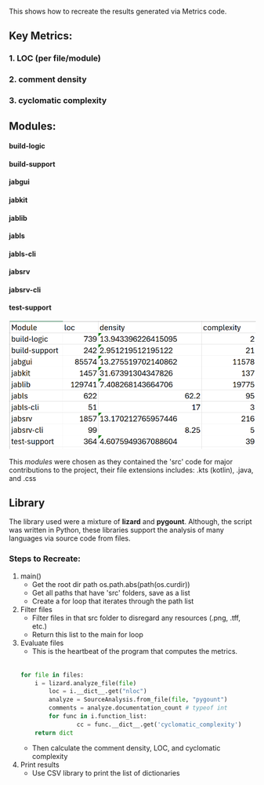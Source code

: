 This shows how to recreate the results generated via Metrics code.


## Key Metrics: 
### 1. LOC (per file/module)
### 2. comment density 
### 3. cyclomatic complexity

## **Modules**:
#### build-logic
#### build-support
#### jabgui
#### jabkit
#### jablib
#### jabls
#### jabls-cli
#### jabsrv
#### jabsrv-cli
#### test-support

![The Module Results for code metrics](metrics_1_results.png)

This *modules* were chosen as they contained the 'src' code for major contributions to the project, their file extensions includes: .kts (kotlin), .java, and .css


## Library 

The library used were a mixture of **lizard** and **pygount**. Although, the script was written in Python, these libraries support the analysis of many languages via source code from files. 

### Steps to Recreate: 

1. main() 
	- Get the root dir path os.path.abs(path(os.curdir))
	- Get all paths that have 'src' folders, save as a list
	- Create a for loop that iterates through the path list
2. Filter files
	- Filter files in that src folder to disregard any resources (.png, .tff, etc.)
	- Return this list to the main for loop 
3. Evaluate files 
	- This is the heartbeat of the program that computes the metrics.
	```python
 
	for file in files:
		i = lizard.analyze_file(file) 
        	loc = i.__dict__.get("nloc") 
        	analyze = SourceAnalysis.from_file(file, "pygount") 
        	comments = analyze.documentation_count # typeof int
        	for func in i.function_list:
                	cc = func.__dict__.get('cyclomatic_complexity')
		return dict
   ```
	- Then calculate the comment density, LOC, and cyclomatic complexity
4. Print results 
	- Use CSV library to print the list of dictionaries 

